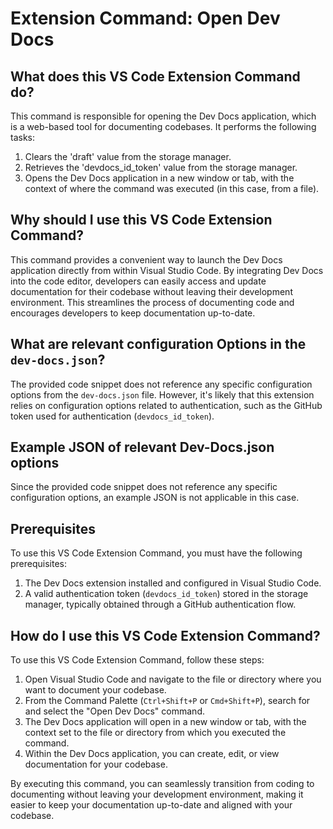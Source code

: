 
  
  # **Extension Command: Open Dev Docs**

## What does this VS Code Extension Command do?

This command is responsible for opening the Dev Docs application, which is a web-based tool for documenting codebases. It performs the following tasks:

1. Clears the 'draft' value from the storage manager.
2. Retrieves the 'devdocs_id_token' value from the storage manager.
3. Opens the Dev Docs application in a new window or tab, with the context of where the command was executed (in this case, from a file).

## Why should I use this VS Code Extension Command?

This command provides a convenient way to launch the Dev Docs application directly from within Visual Studio Code. By integrating Dev Docs into the code editor, developers can easily access and update documentation for their codebase without leaving their development environment. This streamlines the process of documenting code and encourages developers to keep documentation up-to-date.

## What are relevant configuration Options in the `dev-docs.json`?

The provided code snippet does not reference any specific configuration options from the `dev-docs.json` file. However, it's likely that this extension relies on configuration options related to authentication, such as the GitHub token used for authentication (`devdocs_id_token`).

## Example JSON of relevant Dev-Docs.json options

Since the provided code snippet does not reference any specific configuration options, an example JSON is not applicable in this case.

## Prerequisites

To use this VS Code Extension Command, you must have the following prerequisites:

1. The Dev Docs extension installed and configured in Visual Studio Code.
2. A valid authentication token (`devdocs_id_token`) stored in the storage manager, typically obtained through a GitHub authentication flow.

## How do I use this VS Code Extension Command?

To use this VS Code Extension Command, follow these steps:

1. Open Visual Studio Code and navigate to the file or directory where you want to document your codebase.
2. From the Command Palette (`Ctrl+Shift+P` or `Cmd+Shift+P`), search for and select the "Open Dev Docs" command.
3. The Dev Docs application will open in a new window or tab, with the context set to the file or directory from which you executed the command.
4. Within the Dev Docs application, you can create, edit, or view documentation for your codebase.

By executing this command, you can seamlessly transition from coding to documenting without leaving your development environment, making it easier to keep your documentation up-to-date and aligned with your codebase.
  
  